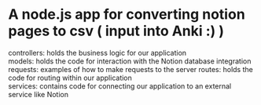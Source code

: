 # A node.js app for converting notion pages to csv ( input into Anki :) )
controllers: holds the business logic for our application  
models: holds the code for interaction with the Notion database integration  
requests: examples of how to make requests to the server
routes: holds the code for routing within our application   
services: contains code for connecting our application to an external service like Notion  
